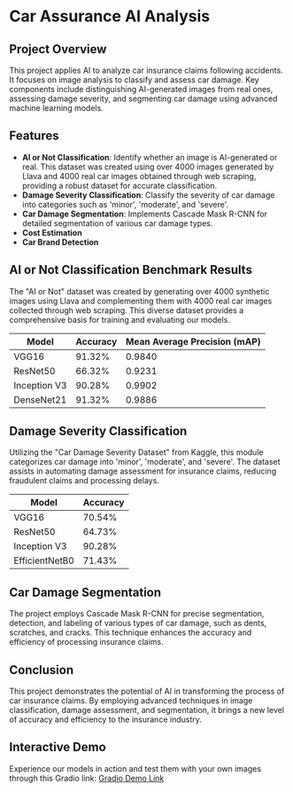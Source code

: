 # Car Assurance AI Analysis

## Project Overview
This project applies AI to analyze car insurance claims following accidents. It focuses on image analysis to classify and assess car damage. Key components include distinguishing AI-generated images from real ones, assessing damage severity, and segmenting car damage using advanced machine learning models.

## Features
- **AI or Not Classification**: Identify whether an image is AI-generated or real. This dataset was created using over 4000 images generated by Llava and 4000 real car images obtained through web scraping, providing a robust dataset for accurate classification.
- **Damage Severity Classification**: Classify the severity of car damage into categories such as 'minor', 'moderate', and 'severe'.
- **Car Damage Segmentation**: Implements Cascade Mask R-CNN for detailed segmentation of various car damage types.
- **Cost Estimation**
- **Car Brand Detection**
## AI or Not Classification Benchmark Results
The "AI or Not" dataset was created by generating over 4000 synthetic images using Llava and complementing them with 4000 real car images collected through web scraping. This diverse dataset provides a comprehensive basis for training and evaluating our models.

| Model         | Accuracy | Mean Average Precision (mAP) |
|---------------|----------|------------------------------|
| VGG16         | 91.32%   |            0.9840            |
| ResNet50      | 66.32%   |            0.9231            |
| Inception V3  | 90.28%   |            0.9902            |
| DenseNet21    | 91.32%   |            0.9886            |

## Damage Severity Classification
Utilizing the "Car Damage Severity Dataset" from Kaggle, this module categorizes car damage into 'minor', 'moderate', and 'severe'. The dataset assists in automating damage assessment for insurance claims, reducing fraudulent claims and processing delays.

| Model           | Accuracy |
|-----------------|----------|
| VGG16           | 70.54%   |
| ResNet50        | 64.73%   |
| Inception V3    | 90.28%   |
| EfficientNetB0  | 71.43%   |

## Car Damage Segmentation
The project employs Cascade Mask R-CNN for precise segmentation, detection, and labeling of various types of car damage, such as dents, scratches, and cracks. This technique enhances the accuracy and efficiency of processing insurance claims.

## Conclusion
This project demonstrates the potential of AI in transforming the process of car insurance claims. By employing advanced techniques in image classification, damage assessment, and segmentation, it brings a new level of accuracy and efficiency to the insurance industry.

## Interactive Demo
Experience our models in action and test them with your own images through this Gradio link: [Gradio Demo Link](#)
